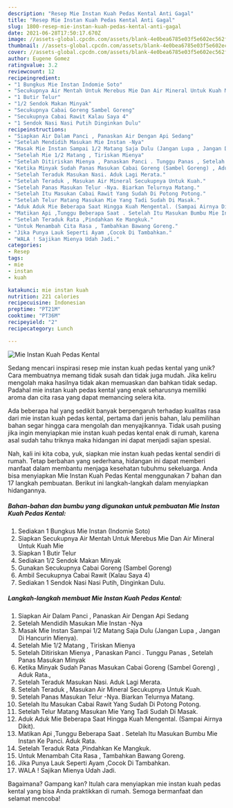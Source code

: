 ```yaml
---
description: "Resep Mie Instan Kuah Pedas Kental Anti Gagal"
title: "Resep Mie Instan Kuah Pedas Kental Anti Gagal"
slug: 1800-resep-mie-instan-kuah-pedas-kental-anti-gagal
date: 2021-06-28T17:50:17.670Z
image: //assets-global.cpcdn.com/assets/blank-4e0bea6785e03f5e602ec562f230caae08da540cada707380b4fe1bbebba43da.png
thumbnail: //assets-global.cpcdn.com/assets/blank-4e0bea6785e03f5e602ec562f230caae08da540cada707380b4fe1bbebba43da.png
cover: //assets-global.cpcdn.com/assets/blank-4e0bea6785e03f5e602ec562f230caae08da540cada707380b4fe1bbebba43da.png
author: Eugene Gomez
ratingvalue: 3.2
reviewcount: 12
recipeingredient:
- "1 Bungkus Mie Instan Indomie Soto"
- "Secukupnya Air Mentah Untuk Merebus Mie Dan Air Mineral Untuk Kuah Mie"
- "1 Butir Telur"
- "1/2 Sendok Makan Minyak"
- "Secukupnya Cabai Goreng Sambel Goreng"
- "Secukupnya Cabai Rawit Kalau Saya 4"
- "1 Sendok Nasi Nasi Putih Dinginkan Dulu"
recipeinstructions:
- "Siapkan Air Dalam Panci , Panaskan Air Dengan Api Sedang"
- "Setelah Mendidih Masukan Mie Instan -Nya"
- "Masak Mie Instan Sampai 1/2 Matang Saja Dulu (Jangan Lupa , Jangan Di Hancurin Mienya)."
- "Setelah Mie 1/2 Matang , Tiriskan Mienya"
- "Setelah Ditiriskan Mienya , Panaskan Panci . Tunggu Panas , Setelah Panas Masukan Minyak"
- "Ketika Minyak Sudah Panas Masukan Cabai Goreng (Sambel Goreng) , Aduk Rata.,"
- "Setelah Teraduk Masukan Nasi. Aduk Lagi Merata."
- "Setelah Teraduk , Masukan Air Mineral Secukupnya Untuk Kuah."
- "Setelah Panas Masukan Telur -Nya. Biarkan Telurnya Matang."
- "Setelah Itu Masukan Cabai Rawit Yang Sudah Di Potong Potong."
- "Setelah Telur Matang Masukan Mie Yang Tadi Sudah Di Masak."
- "Aduk Aduk Mie Beberapa Saat Hingga Kuah Mengental. (Sampai Airnya Dikit)."
- "Matikan Api ,Tunggu Beberapa Saat . Setelah Itu Masukan Bumbu Mie Instan Ke Panci. Aduk Rata."
- "Setelah Teraduk Rata ,Pindahkan Ke Mangkuk."
- "Untuk Menambah Cita Rasa , Tambahkan Bawang Goreng."
- "Jika Punya Lauk Seperti Ayam ,Cocok Di Tambahkan."
- "WALA ! Sajikan Mienya Udah Jadi."
categories:
- Resep
tags:
- mie
- instan
- kuah

katakunci: mie instan kuah 
nutrition: 221 calories
recipecuisine: Indonesian
preptime: "PT21M"
cooktime: "PT36M"
recipeyield: "2"
recipecategory: Lunch

---
```



![Mie Instan Kuah Pedas Kental](//assets-global.cpcdn.com/assets/blank-4e0bea6785e03f5e602ec562f230caae08da540cada707380b4fe1bbebba43da.png)

Sedang mencari inspirasi resep mie instan kuah pedas kental yang unik? Cara membuatnya memang tidak susah dan tidak juga mudah. Jika keliru mengolah maka hasilnya tidak akan memuaskan dan bahkan tidak sedap. Padahal mie instan kuah pedas kental yang enak seharusnya memiliki aroma dan cita rasa yang dapat memancing selera kita.



Ada beberapa hal yang sedikit banyak berpengaruh terhadap kualitas rasa dari mie instan kuah pedas kental, pertama dari jenis bahan, lalu pemilihan bahan segar hingga cara mengolah dan menyajikannya. Tidak usah pusing jika ingin menyiapkan mie instan kuah pedas kental enak di rumah, karena asal sudah tahu triknya maka hidangan ini dapat menjadi sajian spesial.


Nah, kali ini kita coba, yuk, siapkan mie instan kuah pedas kental sendiri di rumah. Tetap berbahan yang sederhana, hidangan ini dapat memberi manfaat dalam membantu menjaga kesehatan tubuhmu sekeluarga. Anda bisa menyiapkan Mie Instan Kuah Pedas Kental menggunakan 7 bahan dan 17 langkah pembuatan. Berikut ini langkah-langkah dalam menyiapkan hidangannya.

<!--inarticleads1-->

##### Bahan-bahan dan bumbu yang digunakan untuk pembuatan Mie Instan Kuah Pedas Kental:

1. Sediakan 1 Bungkus Mie Instan (Indomie Soto)
1. Siapkan Secukupnya Air Mentah Untuk Merebus Mie Dan Air Mineral Untuk Kuah Mie
1. Siapkan 1 Butir Telur
1. Sediakan 1/2 Sendok Makan Minyak
1. Gunakan Secukupnya Cabai Goreng (Sambel Goreng)
1. Ambil Secukupnya Cabai Rawit (Kalau Saya 4)
1. Sediakan 1 Sendok Nasi Nasi Putih, Dinginkan Dulu.




<!--inarticleads2-->

##### Langkah-langkah membuat Mie Instan Kuah Pedas Kental:

1. Siapkan Air Dalam Panci , Panaskan Air Dengan Api Sedang
1. Setelah Mendidih Masukan Mie Instan -Nya
1. Masak Mie Instan Sampai 1/2 Matang Saja Dulu (Jangan Lupa , Jangan Di Hancurin Mienya).
1. Setelah Mie 1/2 Matang , Tiriskan Mienya
1. Setelah Ditiriskan Mienya , Panaskan Panci . Tunggu Panas , Setelah Panas Masukan Minyak
1. Ketika Minyak Sudah Panas Masukan Cabai Goreng (Sambel Goreng) , Aduk Rata.,
1. Setelah Teraduk Masukan Nasi. Aduk Lagi Merata.
1. Setelah Teraduk , Masukan Air Mineral Secukupnya Untuk Kuah.
1. Setelah Panas Masukan Telur -Nya. Biarkan Telurnya Matang.
1. Setelah Itu Masukan Cabai Rawit Yang Sudah Di Potong Potong.
1. Setelah Telur Matang Masukan Mie Yang Tadi Sudah Di Masak.
1. Aduk Aduk Mie Beberapa Saat Hingga Kuah Mengental. (Sampai Airnya Dikit).
1. Matikan Api ,Tunggu Beberapa Saat . Setelah Itu Masukan Bumbu Mie Instan Ke Panci. Aduk Rata.
1. Setelah Teraduk Rata ,Pindahkan Ke Mangkuk.
1. Untuk Menambah Cita Rasa , Tambahkan Bawang Goreng.
1. Jika Punya Lauk Seperti Ayam ,Cocok Di Tambahkan.
1. WALA ! Sajikan Mienya Udah Jadi.




Bagaimana? Gampang kan? Itulah cara menyiapkan mie instan kuah pedas kental yang bisa Anda praktikkan di rumah. Semoga bermanfaat dan selamat mencoba!
